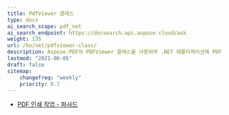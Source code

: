 ```yaml
---
title: PdfViewer 클래스
type: docs
ai_search_scope: pdf_net
ai_search_endpoint: https://docsearch.api.aspose.cloud/ask
weight: 135
url: /ko/net/pdfviewer-class/
description: Aspose.PDF의 PDFViewer 클래스를 사용하여 .NET 애플리케이션에 PDF 보기 기능을 통합하는 방법을 탐색합니다.
lastmod: "2021-06-05"
draft: false
sitemap:
    changefreq: "weekly"
    priority: 0.7
---
```

- [PDF 인쇄 작업 - 파사드](/pdf/ko/net/working-with-pdf-printing-facades/)